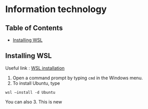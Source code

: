 # Information technology

## Table of Contents
- [Installing WSL](#installing_wsl)

## Installing WSL
Useful link : [WSL installation](https://learn.microsoft.com/en-us/windows/wsl/install)
1. Open a command prompt by typing `cmd` in the Windows menu.
2. To install Ubuntu, type
```
wsl –install -d Ubuntu
``` 

You can also
3. This is new